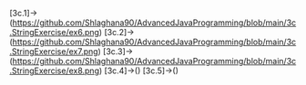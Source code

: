 [3c.1]->(https://github.com/Shlaghana90/AdvancedJavaProgramming/blob/main/3c.StringExercise/ex6.png)
[3c.2]->(https://github.com/Shlaghana90/AdvancedJavaProgramming/blob/main/3c.StringExercise/ex7.png)
[3c.3]->(https://github.com/Shlaghana90/AdvancedJavaProgramming/blob/main/3c.StringExercise/ex8.png)
[3c.4]->()
[3c.5]->()
